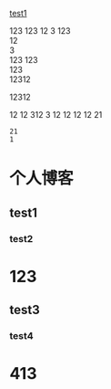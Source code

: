 [test1](https://github.com/Silence2540/blog#test1)

123
123 
12
3 
123  
12  
3  
123
123  
123  
12312     

 12312
 
 12 12 
 312
  3
  12 
  12 
  12 
  12
   21
    
    21 
    1
  
  
  
# 个人博客
## test1
### test2

# 123

## test3

### test4

# 413
